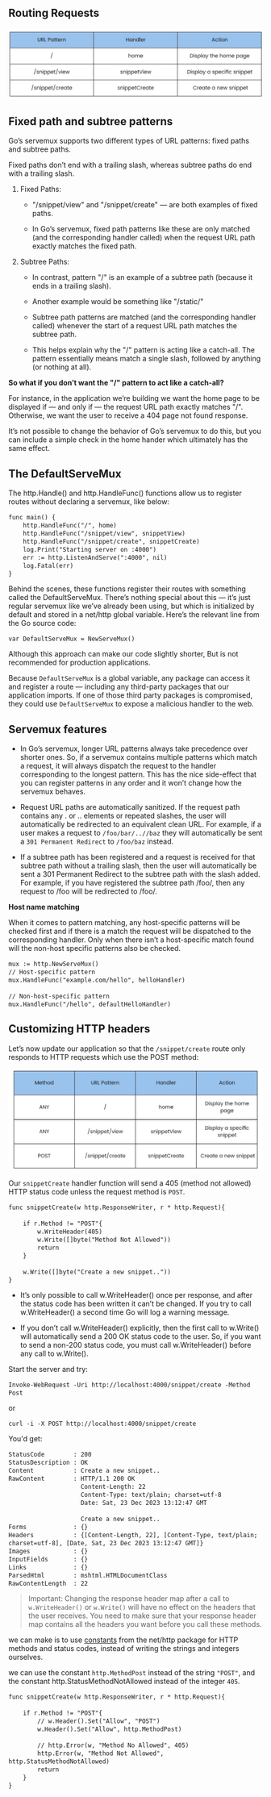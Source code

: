 ## Routing Requests
![Routing Requests](./assets/router1.jpg)

## Fixed path and subtree patterns

Go’s servemux supports two different types of URL patterns: fixed paths and subtree paths.

Fixed paths don’t end with a trailing slash, whereas subtree paths do end with a trailing slash.

1. Fixed Paths:
    - "/snippet/view" and "/snippet/create" — are both examples of fixed paths.

    - In Go’s servemux, fixed path patterns like these are only matched (and the
corresponding handler called) when the request URL path exactly matches the fixed path.

2. Subtree Paths:
    - In contrast, pattern "/" is an example of a subtree path (because it ends in a trailing
slash).

    - Another example would be something like "/static/"

    - Subtree path patterns are
matched (and the corresponding handler called) whenever the start of a request URL path
matches the subtree path.

    - This helps explain why the "/" pattern is acting like a catch-all. The pattern essentially means
match a single slash, followed by anything (or nothing at all).


**So what if you don’t want the "/" pattern to act like a catch-all?**

For instance, in the application we’re building we want the home page to be displayed if —
and only if — the request URL path exactly matches "/". Otherwise, we want the user to
receive a 404 page not found response.

It’s not possible to change the behavior of Go’s servemux to do this, but you can include a
simple check in the home hander which ultimately has the same effect.


## The DefaultServeMux

The http.Handle()
and http.HandleFunc() functions allow us to register routes without declaring a
servemux, like below:

```
func main() {
    http.HandleFunc("/", home)
    http.HandleFunc("/snippet/view", snippetView)
    http.HandleFunc("/snippet/create", snippetCreate)
    log.Print("Starting server on :4000")
    err := http.ListenAndServe(":4000", nil)
    log.Fatal(err)
}
```


Behind the scenes, these functions register their routes with something called the
DefaultServeMux. There’s nothing special about this — it’s just regular servemux like we’ve
already been using, but which is initialized by default and stored in a net/http global
variable. Here’s the relevant line from the Go source code:

```
var DefaultServeMux = NewServeMux()
```

Although this approach can make our code slightly shorter, But is not recommended for
production applications.

Because ```DefaultServeMux``` is a global variable, any package can access it and register a route
— including any third-party packages that our application imports. If one of those third party packages is compromised, they could use ```DefaultServeMux``` to expose a malicious
handler to the web.


## Servemux features

- In Go’s servemux, longer URL patterns always take precedence over shorter ones. So, if a
servemux contains multiple patterns which match a request, it will always dispatch the
request to the handler corresponding to the longest pattern. This has the nice side-effect
that you can register patterns in any order and it won’t change how the servemux behaves.

- Request URL paths are automatically sanitized. If the request path contains any . or ..
elements or repeated slashes, the user will automatically be redirected to an equivalent
clean URL. For example, if a user makes a request to ```/foo/bar/..//baz``` they will
automatically be sent a ```301 Permanent Redirect``` to ```/foo/baz``` instead.

- If a subtree path has been registered and a request is received for that subtree path
without a trailing slash, then the user will automatically be sent a 301 Permanent Redirect
to the subtree path with the slash added. For example, if you have registered the subtree
path /foo/, then any request to /foo will be redirected to /foo/.


**Host name matching**

When it comes to pattern matching, any host-specific patterns will be checked first and if
there is a match the request will be dispatched to the corresponding handler. Only when
there isn’t a host-specific match found will the non-host specific patterns also be checked.
```
mux := http.NewServeMux()
// Host-specific pattern
mux.HandleFunc("example.com/hello", helloHandler)

// Non-host-specific pattern
mux.HandleFunc("/hello", defaultHelloHandler)
```

## Customizing HTTP headers

Let’s now update our application so that the ```/snippet/create``` route only responds to HTTP
requests which use the POST method:

![Customizing HTTP headers](./assets/router2.jpg)

Our ```snippetCreate``` handler function will send a 405 (method
not allowed) HTTP status code unless the request method is ```POST```.

```
func snippetCreate(w http.ResponseWriter, r * http.Request){
	
	if r.Method != "POST"{
		w.WriteHeader(405)
		w.Write([]byte("Method Not Allowed"))
		return
	}
	 
	w.Write([]byte("Create a new snippet.."))
}
```
- It’s only possible to call w.WriteHeader() once per response, and after the status code has
been written it can’t be changed. If you try to call w.WriteHeader() a second time Go will
log a warning message.

- If you don’t call w.WriteHeader() explicitly, then the first call to w.Write() will
automatically send a 200 OK status code to the user. So, if you want to send a non-200
status code, you must call w.WriteHeader() before any call to w.Write().

Start the server and try:

```
Invoke-WebRequest -Uri http://localhost:4000/snippet/create -Method Post
```
or
```
curl -i -X POST http://localhost:4000/snippet/create
```

You'd get:

```
StatusCode        : 200                                                                                                              
StatusDescription : OK                                                                                                               
Content           : Create a new snippet..
RawContent        : HTTP/1.1 200 OK
                    Content-Length: 22
                    Content-Type: text/plain; charset=utf-8
                    Date: Sat, 23 Dec 2023 13:12:47 GMT

                    Create a new snippet..
Forms             : {}
Headers           : {[Content-Length, 22], [Content-Type, text/plain; charset=utf-8], [Date, Sat, 23 Dec 2023 13:12:47 GMT]}
Images            : {}
InputFields       : {}
Links             : {}
ParsedHtml        : mshtml.HTMLDocumentClass
RawContentLength  : 22

```

> Important: Changing the response header map after a call to ```w.WriteHeader()``` or
```w.Write()``` will have no effect on the headers that the user receives. You need to make
sure that your response header map contains all the headers you want before you call
these methods.


we can make is to use [constants](https://pkg.go.dev/net/http#pkg-constants) from the net/http package for HTTP
methods and status codes, instead of writing the strings and integers ourselves.

we can use the constant ```http.MethodPost``` instead of the string ```"POST"```, and the
constant http.StatusMethodNotAllowed instead of the integer ```405```.

```
func snippetCreate(w http.ResponseWriter, r * http.Request){

	if r.Method != "POST"{
		// w.Header().Set("Allow", "POST")
		w.Header().Set("Allow", http.MethodPost)
		
		// http.Error(w, "Method No Allowed", 405)
		http.Error(w, "Method Not Allowed", http.StatusMethodNotAllowed)
		return
	}
}
```